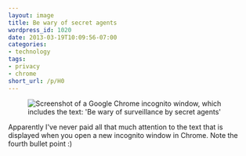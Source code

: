 ```yaml
---
layout: image
title: Be wary of secret agents
wordpress_id: 1020
date: 2013-03-19T10:09:56-07:00
categories:
- technology
tags:
- privacy
- chrome
short_url: /p/H0
---
```

<figure class="aligncenter">
  <img src="incognito.png" alt="Screenshot of a Google Chrome incognito window, which includes the text: 'Be wary of
  surveillance by secret agents'" >
</figure>

Apparently I've never paid all that much attention to the text that is displayed when you open a new incognito window in
Chrome.  Note the fourth bullet point :)
